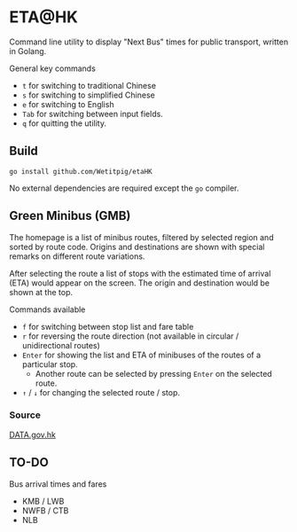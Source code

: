 # ETA@HK
Command line utility to display "Next Bus" times for public transport, written in Golang.

General key commands
* `t` for switching to traditional Chinese
* `s` for switching to simplified Chinese
* `e` for switching to English
* `Tab` for switching between input fields.
* `q` for quitting the utility.

## Build
```
go install github.com/Wetitpig/etaHK
```
No external dependencies are required except the `go` compiler.

## Green Minibus (GMB)
The homepage is a list of minibus routes, filtered by selected region and sorted by route code.
Origins and destinations are shown with special remarks on different route variations.

After selecting the route a list of stops with the estimated time of arrival (ETA) would appear on the screen. The origin and destination would be shown at the top.

Commands available
* `f` for switching between stop list and fare table
* `r` for reversing the route direction (not available in circular / unidirectional routes)
* `Enter` for showing the list and ETA of minibuses of the routes of a particular stop.
  * Another route can be selected by pressing `Enter` on the selected route.
* `↑` / `↓` for changing the selected route / stop.

### Source
[DATA.gov.hk](https://data.gov.hk/en-data/dataset/hk-td-sm_7-real-time-arrival-data-of-gmb)

## TO-DO
Bus arrival times and fares
* KMB / LWB
* NWFB / CTB
* NLB